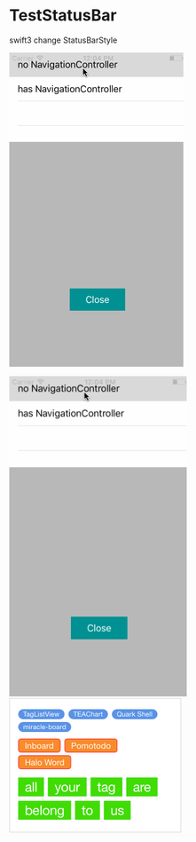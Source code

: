 # TestStatusBar
swift3 change StatusBarStyle

![0429](https://github.com/hw20101101/TestStatusBar/blob/master/0429.gif)

<img alt="0429" src="0429.gif" width="320">

<img alt="Screenshot" src="Screenshots/Screenshot.png" width="310">

